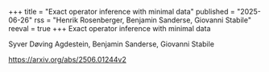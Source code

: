 +++ title = "Exact operator inference with minimal data" published = "2025-06-26" rss = "Henrik Rosenberger, Benjamin Sanderse, Giovanni Stabile" reeval = true +++
Exact operator inference with minimal data

Syver Døving Agdestein, Benjamin Sanderse, Giovanni Stabile

https://arxiv.org/abs/2506.01244v2
